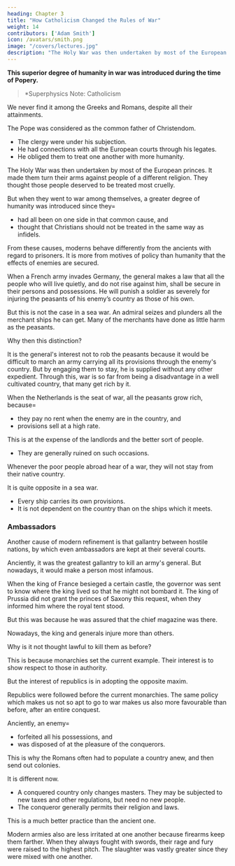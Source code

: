 ```yaml
---
heading: Chapter 3
title: "How Catholicism Changed the Rules of War"
weight: 14
contributors: ['Adam Smith']
icon: /avatars/smith.png
image: "/covers/lectures.jpg"
description: "The Holy War was then undertaken by most of the European princes. It made them turn their arms against people of a different religion. They thought those people deserved to be treated most cruelly"
---
```





**This superior degree of humanity in war was introduced during the time of Popery.**

> *Superphysics Note: Catholicism


We never find it among the Greeks and Romans, despite all their attainments.

The Pope was considered as the common father of Christendom.
- The clergy were under his subjection.
- He had connections with all the European courts through his legates.
- He obliged them to treat one another with more humanity.

The Holy War was then undertaken by most of the European princes. It made them turn their arms against people of a different religion. They thought those people deserved to be treated most cruelly.

But when they went to war among themselves, a greater degree of humanity was introduced since they= 
- had all been on one side in that common cause, and
- thought that Christians should not be treated in the same way as infidels.

From these causes, moderns behave differently from the ancients with regard to prisoners. It is more from motives of policy than humanity that the effects of enemies are secured.

When a French army invades Germany, the general makes a law that all the people who will live quietly, and do not rise against him, shall be secure in their persons and possessions. He will punish a soldier as severely for injuring the peasants of his enemy’s country as those of his own.

But this is not the case in a sea war. An admiral seizes and plunders all the merchant ships he can get. Many of the merchants have done as little harm as the peasants.

Why then this distinction?

It is the general's interest not to rob the peasants because it would be difficult to march an army carrying all its provisions through the enemy's country. But by engaging them to stay, he is supplied without any other expedient.
Through this, war is so far from being a disadvantage in a well cultivated country, that many get rich by it.

When the Netherlands is the seat of war, all the peasants grow rich, because= 
- they pay no rent when the enemy are in the country, and
- provisions sell at a high rate.

This is at the expense of the landlords and the better sort of people.
- They are generally ruined on such occasions.

Whenever the poor people abroad hear of a war, they will not stay from their native country.

It is quite opposite in a sea war.
- Every ship carries its own provisions.
- It is not dependent on the country than on the ships which it meets.


### Ambassadors

Another cause of modern refinement is that gallantry between hostile nations, by which even ambassadors are kept at their several courts.

Anciently, it was the greatest gallantry to kill an army's general. But nowadays, it would make a person most infamous.

When the king of France besieged a certain castle, the governor was sent to know where the king lived so that he might not bombard it. The king of Prussia did not grant the princes of Saxony this request, when they informed him where the royal tent stood.

But this was because he was assured that the chief magazine was there.

Nowadays, the king and generals injure more than others.


Why is it not thought lawful to kill them as before?

This is because monarchies set the current example. Their interest is to show respect to those in authority.

But the interest of republics is in adopting the opposite maxim.

Republics were followed before the current monarchies.
The same policy which makes us not so apt to go to war makes us also more favourable than before, after an entire conquest.

Anciently, an enemy= 
- forfeited all his possessions, and
- was disposed of at the pleasure of the conquerors.

This is why the Romans often had to populate a country anew, and then send out colonies. 

It is different now. 
- A conquered country only changes masters. They may be subjected to new taxes and other regulations, but need no new people. 
- The conqueror generally permits their religion and laws. 

This is a much better practice than the ancient one.

Modern armies also are less irritated at one another because firearms keep them farther. When they always fought with swords, their rage and fury were raised to the highest pitch. The slaughter was vastly greater since they were mixed with one another.

